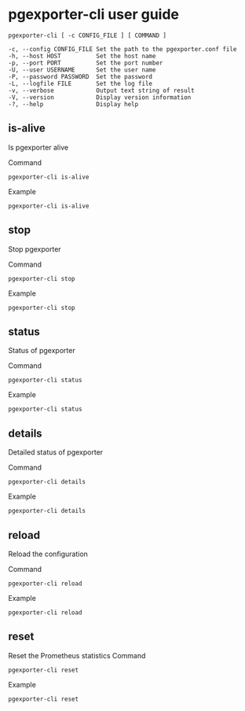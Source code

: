 # pgexporter-cli user guide

```
pgexporter-cli [ -c CONFIG_FILE ] [ COMMAND ]

-c, --config CONFIG_FILE Set the path to the pgexporter.conf file
-h, --host HOST          Set the host name
-p, --port PORT          Set the port number
-U, --user USERNAME      Set the user name
-P, --password PASSWORD  Set the password
-L, --logfile FILE       Set the log file
-v, --verbose            Output text string of result
-V, --version            Display version information
-?, --help               Display help
```

## is-alive
Is pgexporter alive

Command

```
pgexporter-cli is-alive
```

Example

```
pgexporter-cli is-alive
```

## stop
Stop pgexporter

Command

```
pgexporter-cli stop
```

Example

```
pgexporter-cli stop
```

## status
Status of pgexporter

Command

```
pgexporter-cli status
```

Example

```
pgexporter-cli status
```

## details
Detailed status of pgexporter

Command

```
pgexporter-cli details
```

Example

```
pgexporter-cli details
```

## reload
Reload the configuration

Command

```
pgexporter-cli reload
```

Example

```
pgexporter-cli reload
```

## reset
Reset the Prometheus statistics
Command

```
pgexporter-cli reset
```

Example

```
pgexporter-cli reset
```

